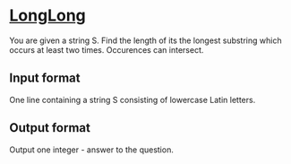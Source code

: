 # [LongLong][link]

You are given a string S. Find the length of its the longest substring which occurs at least two times. Occurences can intersect.

## Input format

One line containing a string S consisting of lowercase Latin letters.

## Output format

Output one integer - answer to the question.

[link]: https://www.hackerearth.com/practice/data-structures/hash-tables/basics-of-hash-tables/practice-problems/algorithm/longlong/
